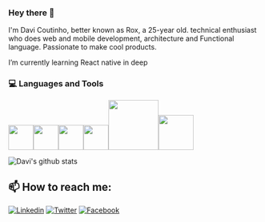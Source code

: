 ### Hey there 👋
I'm Davi Coutinho, better known as Rox, a 25-year old. technical enthusiast who does web and mobile development, architecture and Functional language. Passionate to make cool products.<br>

I’m currently learning React native in deep


<div>
  <h3> 💻 Languages and Tools </h3>
  <p>
   <img src="https://media3.giphy.com/media/ln7z2eWriiQAllfVcn/200w.webp" width="50"><img src="https://i.giphy.com/media/eNAsjO55tPbgaor7ma/200w.webp" width="50"><img src="https://i.giphy.com/media/IdyAQJVN2kVPNUrojM/200.webp" width="50"><img src="https://media3.giphy.com/media/kdFc8fubgS31b8DsVu/giphy.webp" width="50"><img src="https://media.giphy.com/media/kH1DBkPNyZPOk0BxrM/giphy.gif" width="100"><img src="https://media.giphy.com/media/SsCYf6DRFJrOpP0IoM/giphy.gif" width="70">
  <p>
</div> 

![Davi's github stats](https://github-readme-stats.vercel.app/api?username=roxdavirox&show_icons=true&theme=tokyonight&include_all_commits=true)

## 📫 How to reach me: 
[![Linkedin](https://img.shields.io/badge/LinkedIn-0077B5?style=for-the-badge&logo=linkedin&logoColor=white)](https://www.linkedin.com/in/davi-coutinho) [![Twitter](https://img.shields.io/badge/Twitter-1DA1F2?style=for-the-badge&logo=twitter&logoColor=white)](https://twitter.com/roox_davi) [![Facebook](https://img.shields.io/badge/Facebook-1877F2?style=for-the-badge&logo=facebook&logoColor=white)](https://www.facebook.com/roox.davi)
